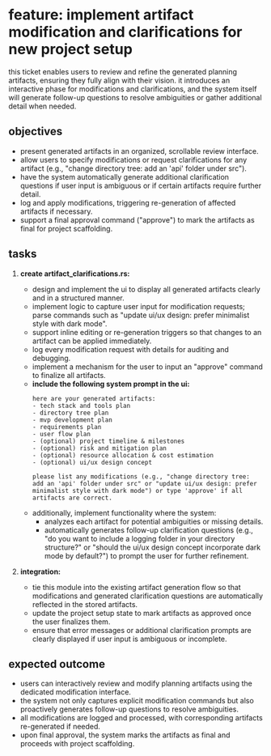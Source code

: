 
# feature: implement artifact modification and clarifications for new project setup

this ticket enables users to review and refine the generated planning artifacts, ensuring they fully align with their vision. it introduces an interactive phase for modifications and clarifications, and the system itself will generate follow-up questions to resolve ambiguities or gather additional detail when needed.

## objectives
- present generated artifacts in an organized, scrollable review interface.
- allow users to specify modifications or request clarifications for any artifact (e.g., "change directory tree: add an 'api' folder under src").
- have the system automatically generate additional clarification questions if user input is ambiguous or if certain artifacts require further detail.
- log and apply modifications, triggering re-generation of affected artifacts if necessary.
- support a final approval command ("approve") to mark the artifacts as final for project scaffolding.

## tasks

1. **create artifact_clarifications.rs:**
   - design and implement the ui to display all generated artifacts clearly and in a structured manner.
   - implement logic to capture user input for modification requests; parse commands such as "update ui/ux design: prefer minimalist style with dark mode".
   - support inline editing or re-generation triggers so that changes to an artifact can be applied immediately.
   - log every modification request with details for auditing and debugging.
   - implement a mechanism for the user to input an "approve" command to finalize all artifacts.
   - **include the following system prompt in the ui:**
     ```
     here are your generated artifacts:
     - tech stack and tools plan
     - directory tree plan
     - mvp development plan
     - requirements plan
     - user flow plan
     - (optional) project timeline & milestones
     - (optional) risk and mitigation plan
     - (optional) resource allocation & cost estimation
     - (optional) ui/ux design concept

     please list any modifications (e.g., "change directory tree: add an 'api' folder under src" or "update ui/ux design: prefer minimalist style with dark mode") or type 'approve' if all artifacts are correct.
     ```
   - additionally, implement functionality where the system:
     - analyzes each artifact for potential ambiguities or missing details.
     - automatically generates follow-up clarification questions (e.g., "do you want to include a logging folder in your directory structure?" or "should the ui/ux design concept incorporate dark mode by default?") to prompt the user for further refinement.

2. **integration:**
   - tie this module into the existing artifact generation flow so that modifications and generated clarification questions are automatically reflected in the stored artifacts.
   - update the project setup state to mark artifacts as approved once the user finalizes them.
   - ensure that error messages or additional clarification prompts are clearly displayed if user input is ambiguous or incomplete.

## expected outcome
- users can interactively review and modify planning artifacts using the dedicated modification interface.
- the system not only captures explicit modification commands but also proactively generates follow-up questions to resolve ambiguities.
- all modifications are logged and processed, with corresponding artifacts re-generated if needed.
- upon final approval, the system marks the artifacts as final and proceeds with project scaffolding.
